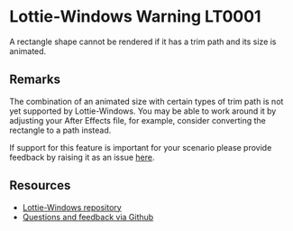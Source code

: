 ﻿[comment]: # (name:AnimatedRectangleWithTrimPathIsNotSupported)
[comment]: # (text:Rectangle with animated size and TrimPath is not supported.)

# Lottie-Windows Warning LT0001

A rectangle shape cannot be rendered if it has a trim path and its size is animated.

## Remarks
The combination of an animated size with certain types of trim path is not yet supported 
by Lottie-Windows. You may be able to work around it by adjusting your After Effects 
file, for example, consider converting the rectangle to a path instead.

If support for this feature is important for your scenario please provide feedback
by raising it as an issue [here](https://github.com/windows-toolkit/Lottie-Windows/issues).

## Resources

* [Lottie-Windows repository](https://aka.ms/lottie)
* [Questions and feedback via Github](https://github.com/windows-toolkit/Lottie-Windows/issues)
